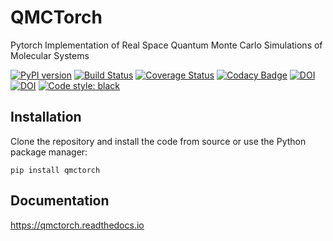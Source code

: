 # QMCTorch

Pytorch Implementation of Real Space Quantum Monte Carlo Simulations of Molecular Systems

[![PyPI version](https://badge.fury.io/py/qmctorch.svg)](https://badge.fury.io/py/qmctorch)
[![Build Status](https://github.com/NLESC-JCER/QMCTorch/workflows/build/badge.svg?branch=main)](https://github.com/NLESC-JCER/QMCTorch/actions)
[![Coverage Status](https://coveralls.io/repos/github/NLESC-JCER/QMCTorch/badge.svg?branch=main)](https://coveralls.io/github/NLESC-JCER/QMCTorch?branch=main)
[![Codacy Badge](https://app.codacy.com/project/badge/Grade/1c52407422a7428083968833341b5945)](https://app.codacy.com/gh/NLESC-JCER/QMCTorch/dashboard?utm_source=gh&utm_medium=referral&utm_content=&utm_campaign=Badge_grade)
[![DOI](https://zenodo.org/badge/DOI/10.5281/zenodo.3780094.svg)](https://doi.org/10.5281/zenodo.3780094)
[![DOI](https://joss.theoj.org/papers/10.21105/joss.05472/status.svg)](https://doi.org/10.21105/joss.05472)
[![Code style: black](https://img.shields.io/badge/code%20style-black-000000.svg)](https://github.com/psf/black)

## Installation

Clone the repository and install the code from source or use the Python package manager:

`pip install qmctorch`

## Documentation 
https://qmctorch.readthedocs.io
